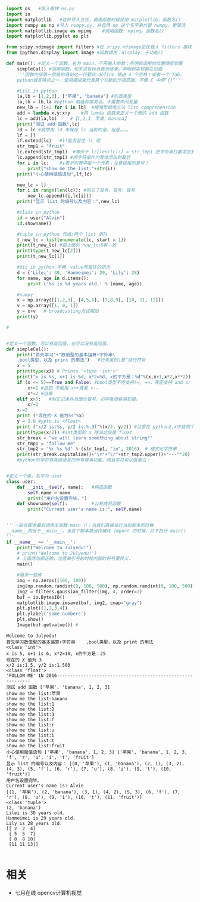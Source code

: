 


```python
import os   #导入模块 os.py
import io
import matplotlib   #这种导入方式，调用函数时候使用 matplotlib。函数名()
import numpy as np #导入 numpy.py，并且用 np 这个名字来代替 numpy，更简洁
import matplotlib.image as mpimg    #调用函数: mpimg。函数名()
import matplotlib.pyplot as plt

from scipy.ndimage import filters #在 scipy.ndimage总仅载入 filters 模块
from Ipython.display import Image #函数调用：display。子功能()

```


```python
def main(): #定义一个函数，名为 main，不带输入参数；声明和调用的位置随意放置
    simpleCal() #调用函数，句末没有标点表示结束。声明和实现都在后面
    '''函数内部第一层级的语句这一行要比 define 缩进 4 个空格！或者一个 Tab。
    python语言特点之一：使用缩进来代表某个功能的作用范围，不像 C 中用”{}“'''

    #List in python
    la,lb = [1,2,3], ["苹果", "banana"] #列表类型
    la,lb = lb,la #python 赋值非常灵活，不需要中间变量
    new_lb = [i+2 for i in lb]  #增强型赋值方法 list comprehension
    add = lambda x,y:x+y    #用 lamda 函数来定义一个新的 add 函数
    lc = add(la,lb)     #【1,2,3，苹果，banana】
    print("测试 add 函数",lc)
    ld = lc #我想用 ld 来保存 lc 当前的值，但是。。。。
    lf = []
    lf.extend(lc)   #lf能否留住 lc 呢
    str_tmp1 = "fruit"
    lc.extend(str_tmp1)  #等价于 lc[len(lc):] = str_tmp1 把字符串打散添加到 list 末尾
    lc.append(str_tmp1) #把字符串作为整体添加到最后
    for i in lc:    #i表示列表中每一个元素；注意结尾的冒号！
        print("show me the list:"+str(i))
    print("小心使用赋值语句",lf,ld)

    new_lc = []
    for i in range(len(lc)): #别忘了冒号，冒号，冒号
        new_lc.append((i,lc[i]))
    print("显示 list 的编号以及内容：",new_lc)

    #class in python
    id = user("Alvin")
    id.showname()

    #tuple in python 元组:两个 list 组队
    t_new_lc = list(enumerate(lc, start = 1))
    print(t_new_lc) #跟上面的 new_lc内容一致
    print(type(t_new_lc[2]))
    print(t_new_lc[1])

    #dic in python 字典：value和属性的组合
    d = {'Lilei': 30, 'Hanmeimei': 29, 'Lily': 28}
    for name, age in d.items():
        print ('%s is %d years old.' % (name, age))

    #numpy
    x = np.array([[1,2,3], [4,5,6], [7,8,9], [10, 11, 12]])
    v = np.array([1, 0, 1])
    y = x+v   # broadcasting方式相加
    print(y)

#
```


```python

#定义一个函数，可以有返回值，也可以没有返回值。
def simpleCal():
    print("首先学习"+"数值型的基本运算+字符串\
    ,bool类型，以及 print 的用法")   #行末尾的\是“续行符号
    x = 5
    print(type(x)) # Prints "<type 'int'>"
    print("x is %s, x+1 is %d, x*2=%d, x的平方是：%d"%(x,x+1,x*2,x**2))
    if (x <= 5)==True and False: #bool类型不但支持!=, ==，等还支持 and or not的表达
        x+=1 #自加 不能用 x++或者 x--
        x*=2 #自乘
    elif x>5:   #别忘记条件后面的冒号，初学者很容易犯错。
        x/=2
    x-=2
    print ("现在的 X 值为%s"%x)
    y = 3.0 #ypte is <float>
    print ("x/2 is:%s, y/2 is:%.3f"%(x/2, y/2)) #注意在 python2.x中这两个结果不同
    print(type(x/2)) #int类型的 x 除法之后是 float
    str_break = "we will learn something about string!"
    str_tmp1 = "follow me"
    str_tmp2 = '%r %s %d' % (str_tmp1, "in", 2016)  # 格式化字符串
    print(str_break.capitalize()+"\r"+"\r"+str_tmp2.upper()+"---"*20)
    #python的字符有高级语言的所有常用功能，而且字符可以做乘法！

```


```python

#定义一个类，名字为 user
class user:
    def __init__(self, name):   #构造函数
        self.name = name
        print("用户名设置完毕。")
    def showname(self):         #公有成员函数
        print("Current user's name is:", self.name)

```


```python

'''一般在脚本最后调用主函数 main（）；当我们直接运行当前脚本的时候
__name__相当于__main__。当这个脚本被当作模块 import 的时候，并不执行 main()
'''
if __name__ == '__main__':
    print("Welcome to Julyedu!")
    # print('Welcome to Julyedu!')
    # 上面两句都正确，注意单引号的时候内部的符号要转义.
    main()

    #展示一些库
    img = np.zeros((100, 100))
    img[np.random.randint(0, 100, 500), np.random.randint(0, 100, 500)] = 255
    img2 = filters.gaussian_filter(img, 4, order=2)
    buf = io.BytesIO()
    matplotlib.image.imsave(buf, img2, cmap="gray")
    plt.plot([1,2,3,4])
    plt.ylabel('some numbers')
    plt.show()
    Image(buf.getvalue()) #
```

    Welcome to Julyedu!
    首先学习数值型的基本运算+字符串    ,bool类型，以及 print 的用法
    <class 'int'>
    x is 5, x+1 is 6, x*2=10, x的平方是：25
    现在的 X 值为 3
    x/2 is:1.5, y/2 is:1.500
    <class 'float'>
    'FOLLOW ME' IN 2016------------------------------------------------------------
    测试 add 函数 ['苹果', 'banana', 1, 2, 3]
    show me the list:苹果
    show me the list:banana
    show me the list:1
    show me the list:2
    show me the list:3
    show me the list:f
    show me the list:r
    show me the list:u
    show me the list:i
    show me the list:t
    show me the list:fruit
    小心使用赋值语句 ['苹果', 'banana', 1, 2, 3] ['苹果', 'banana', 1, 2, 3, 'f', 'r', 'u', 'i', 't', 'fruit']
    显示 list 的编号以及内容： [(0, '苹果'), (1, 'banana'), (2, 1), (3, 2), (4, 3), (5, 'f'), (6, 'r'), (7, 'u'), (8, 'i'), (9, 't'), (10, 'fruit')]
    用户名设置完毕。
    Current user's name is: Alvin
    [(1, '苹果'), (2, 'banana'), (3, 1), (4, 2), (5, 3), (6, 'f'), (7, 'r'), (8, 'u'), (9, 'i'), (10, 't'), (11, 'fruit')]
    <class 'tuple'>
    (2, 'banana')
    Lilei is 30 years old.
    Hanmeimei is 29 years old.
    Lily is 28 years old.
    [[ 2  2  4]
     [ 5  5  7]
     [ 8  8 10]
     [11 11 13]]

```python

```






# 相关

- 七月在线 opencv计算机视觉

